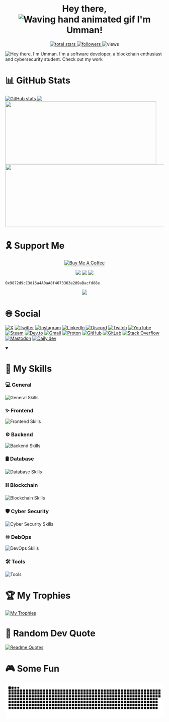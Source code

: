 <h1 align="center"> Hey there, <img src="https://raw.githubusercontent.com/nixin72/nixin72/master/wave.gif" 
         alt="Waving hand animated gif"
         height="45"
         width="45" /> I'm Umman!
</h1>

<!--
<p align="center" >CHECK OUT MY FUN <a href="https://umman2005.github.io/2D-Game_Portfolio/" >PORTFOLIO!</a> 🤩
-->

<p align="center">
  <a href="https://github.com/UMMAN2005?tab=repositories&sort=stargazers">
    <img alt="total stars" title="Total stars on GitHub" src="https://custom-icon-badges.demolab.com/github/stars/UMMAN2005?color=55960c&style=for-the-badge&labelColor=488207&logo=star"/>
  </a>
  <a href="https://github.com/UMMAN2005?tab=followers">
    <img alt="followers" title="Follow me on Github" src="https://custom-icon-badges.demolab.com/github/followers/UMMAN2005?color=236ad3&labelColor=1155ba&style=for-the-badge&logo=person-add&label=Followers&logoColor=white"/>
  </a>
  <a href="https://github.com/UMMAN2005/Simple-View-Counter" style="text-decoration:none;">
    <img alt="views" title="GitHub profile views" src="https://komarev.com/ghpvc/?username=UMMAN2005&label=VISITORS&style=for-the-badge"/>
  </a>
</p>

![Hey there, I'm Umman. I'm a software developer, a blockchain enthusiast and cybersecurity student. Check out my work](GitHub.gif)

# 📊 GitHub Stats

<a href="https://github.com/anuraghazra/github-readme-stats">
  <img height=200 align="center" src="https://github-readme-stats.vercel.app/api?username=UMMAN2005&show_icons=true&theme=tokyonight" alt="GitHub stats" />
</a>
<a href="https://github.com/anuraghazra/github-readme-stats">
  <img height=200 align="center" src="https://github-readme-stats.vercel.app/api/top-langs/?username=UMMAN2005&layout=compact&theme=tokyonight&langs_count=8&card_width=500" />
</a>
<a href="https://git.io/streak-stats">
  <img height=200 width="480" align="center" src="https://streak-stats.demolab.com/?user=UMMAN2005&theme=tokyonight" />
</a>
<a href="https://github.com/anuraghazra/github-readme-stats">
  <img height=200 width="520" align="center" src="https://github-readme-stats.vercel.app/api/wakatime?username=UMMAN2005&layout=compact&theme=tokyonight" />
</a>

# 🎗️ Support Me

<p align="center">
  <a href="https://www.buymeacoffee.com/ummanmemmec" target="_blank"><img src="https://www.buymeacoffee.com/assets/img/custom_images/orange_img.png" alt="Buy Me A Coffee" style="height: 41px !important;width: 174px !important;box-shadow: 0px 3px 2px 0px rgba(190, 190, 190, 0.5) !important;-webkit-box-shadow: 0px 3px 2px 0px rgba(190, 190, 190, 0.5) !important;" ></a>
</p>

<div align="center">
  <img src="https://img.shields.io/badge/Ethereum-3C3C3D?style=for-the-badge&logo=Ethereum&logoColor=white" />
  <img src="https://img.shields.io/badge/Binance-FCD535?style=for-the-badge&logo=binance&logoColor=000" />
  <img src="https://img.shields.io/badge/Polygon-FCD535?style=for-the-badge&logo=polygon&color=8247e5" />
</div>

```
0x9872d9cC3d16a4A0aA8f4073363e289aBacfd88e
```

<p align="center">
  <a href="https://www.hackerrank.com/profile/umman">
    <img src="https://img.shields.io/badge/-Hackerrank-2EC866?style=for-the-badge&logo=HackerRank&logoColor=white" />
  </a>
</p>

# 🌐 Social
[![X](https://go-skill-icons.vercel.app/api/icons?i=x)](https://x.com/UmmanBHOS)
[![Twitter](https://skillicons.dev/icons?i=twitter)](https://twitter.com/UmmanBHOS)
[![Instagram](https://go-skill-icons.vercel.app/api/icons?i=instagram)](https://www.instagram.com/ummanmmmdv/)
[![LinkedIn](https://go-skill-icons.vercel.app/api/icons?i=linkedin)](https://www.linkedin.com/in/umman-mammadov-947436277/)
[![Discord](https://go-skill-icons.vercel.app/api/icons?i=discord)](https://discordapp.com/users/1172790469281972274)
[![Twitch](https://go-skill-icons.vercel.app/api/icons?i=twitch)](https://www.twitch.tv/umman05)
[![YouTube](https://go-skill-icons.vercel.app/api/icons?i=youtube)](https://www.youtube.com/@ummanmemmedov)
[![Steam](https://go-skill-icons.vercel.app/api/icons?i=steam)](https://steamcommunity.com/id/ummanayaz/)
[![Dev.to](https://go-skill-icons.vercel.app/api/icons?i=devto)](https://dev.to/umman2005)
[![Gmail](https://go-skill-icons.vercel.app/api/icons?i=gmail)](mailto:ummanmemmedov2005@gmail.com)
[![Proton](https://go-skill-icons.vercel.app/api/icons?i=proton)](mailto:ummanmemmedov2005@proton.me)
[![GitHub](https://go-skill-icons.vercel.app/api/icons?i=github)](https://github.com/UMMAN2005)
[![GitLab](https://go-skill-icons.vercel.app/api/icons?i=gitlab)](https://gitlab.com/ummanmemmedov2005)
[![Stack Overflow](https://go-skill-icons.vercel.app/api/icons?i=stackoverflow)](https://stackoverflow.com/users/23028334/umman-mammadov)
[![Mastodon](https://go-skill-icons.vercel.app/api/icons?i=mastodon)](https://mastodon.social/@umman)
[![Daily.dev](https://go-skill-icons.vercel.app/api/icons?i=dailydev)](https://app.daily.dev/umman)

<details open> 
  <summary><h1>🎯 My Skills</h1></summary>

### 💻 General
![General Skills](https://go-skill-icons.vercel.app/api/icons?i=c,cpp,cs,go,scratch,asm,rust,py,dart,gtk,md,regex)

### ✨ Frontend
![Frontend Skills](https://go-skill-icons.vercel.app/api/icons?i=html,css,bootstrap,js,jquery,wasm,flutter)

### ⚙️ Backend
![Backend Skills](https://go-skill-icons.vercel.app/api/icons?i=postman,ngrok,dotnet,mongoose,blazor,netlify,vercel,render,api,swagger,graphql,rabbitmq,npm,yarn,nodejs,express,flask,pug,sequelize)

### 🛢️ Database
![Database Skills](https://go-skill-icons.vercel.app/api/icons?i=mongodb,sqlite,redis,firebase,sqlserver,postgres,mysql)

### ⛓️ Blockchain
![Blockchain Skills](https://go-skill-icons.vercel.app/api/icons?i=solidity,infura,alchemy,vyper,hardhat,truffle,ganache,ipfs,openzeppelin)

### 🛡️ Cyber Security
![Cyber Security Skills](https://go-skill-icons.vercel.app/api/icons?i=debian,ubuntu,tmux,linux,redhat,kali,raspberrypi,windows,apple,bash,powershell,wsl,kde,gnome)

### ♾️ DebOps
![DevOps Skills](https://go-skill-icons.vercel.app/api/icons?i=docker,kubernetes,prometheus,ansible,git,helm,jenkins,vagrant)

### 🛠️ Tools
![Tools](https://go-skill-icons.vercel.app/api/icons?i=flameshot,pycharm,datagrip,resharper,dbeaver,notion,canva,sublime,vim,visualstudio,vscode,chatgpt,gemini,microsoftcopilot,githubcopilot)

</details>

# 🏆 My Trophies
[![My Trophies](https://github-profile-trophy.vercel.app/?username=UMMAN2005&theme=tokyonight&row=2&column=5&margin-w=15&margin-h=15)](https://github.com/ryo-ma/github-profile-trophy)

# 💬 Random Dev Quote
[![Readme Quotes](https://quotes-github-readme.vercel.app/api?type=horizontal&theme=catppuccin_mocha)](https://github.com/piyushsuthar/github-readme-quotes)

# 🎮 Some Fun
<p align="center">
 <img width="1000" src="github-snake.svg" alt="snake"/>
</p>
